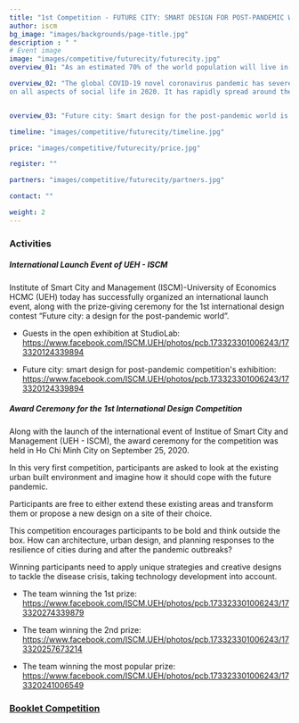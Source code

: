```yaml
---
title: "1st Competition - FUTURE CITY: SMART DESIGN FOR POST-PANDEMIC WORLD"
author: iscm
bg_image: "images/backgrounds/page-title.jpg"
description : " "
# Event image
image: "images/competitive/futurecity/futurecity.jpg"
overview_01: "As an estimated 70% of the world population will live in cities by 2050, architecture, urban design, and planning against pandemic will become even more important in years to come. But the pandemic also offers a chance to change and prepare for our future. This is the time for us to reshape the way our cities are built, maintained, and lived in. The question is: How should we shape our city for the unknown future? "

overview_02: "The global COVID-19 novel coronavirus pandemic has severe negative impacts
on all aspects of social life in 2020. It has rapidly spread around the world, posing enormous health, economic, environmental, and social challenges to the entire human population. "


overview_03: "Future city: Smart design for the post-pandemic world is a first competition launched by Institute of Smart City and Management (ISCM), University of Economics Ho Chi Minh city (UEH) in partnership with University of Architecture Hochiminh city, Hochiminh city the University of Technology, Handong Global University, Technical The University of Mandalay, Blekinge Institute of Technology, Politecnico di Milano, Le Cnam, University of Melbourne. The competition is sponsored by HTE Global Co. Ltd, Handong Engineering and Construction Co. Ltd., and Korea Institute of Building Energy Technology. In this very first competition, participants are asked to look at the existing urban built environment and imagine how it should cope with the future pandemic."

timeline: "images/competitive/futurecity/timeline.jpg"

price: "images/competitive/futurecity/price.jpg"

register: ""

partners: "images/competitive/futurecity/partners.jpg"

contact: "" 

weight: 2
---
```



### Activities

##### International Launch Event of UEH - ISCM
Institute of Smart City and Management (ISCM)-University of Economics HCMC (UEH) today has successfully organized an international launch event, along with the prize-giving ceremony for the 1st international design contest “Future city: a design for the post-pandemic world”. 

* Guests in the open exhibition at StudioLab: <https://www.facebook.com/ISCM.UEH/photos/pcb.173323301006243/173320124339894> 


* Future city: smart design for post-pandemic competition's exhibition: <https://www.facebook.com/ISCM.UEH/photos/pcb.173323301006243/173320124339894>

##### Award Ceremony for the 1st International Design Competition

Along with the launch of the international event of Institue of Smart City and Management (UEH - ISCM), the award ceremony for the competition was held in Ho Chi Minh City on September 25, 2020.

In this very first competition, participants are asked to look at the existing urban built environment and imagine how it should cope with the future pandemic.

Participants are free to either extend these existing areas and transform them or propose a new design on a site of their choice.

This competition encourages participants to be bold and think outside the box. How can architecture, urban design, and planning responses to the resilience of cities during and after the pandemic outbreaks?

Winning participants need to apply unique strategies and creative designs to tackle the disease crisis, taking technology development into account.


* The team winning the 1st prize: <https://www.facebook.com/ISCM.UEH/photos/pcb.173323301006243/173320274339879>

* The team winning the 2nd prize: <https://www.facebook.com/ISCM.UEH/photos/pcb.173323301006243/173320257673214>

* The team winning the most popular prize: <https://www.facebook.com/ISCM.UEH/photos/pcb.173323301006243/173320241006549>

### [Booklet Competition](https://drive.google.com/file/d/15xVXc-Zoc7g-7JEYNZQ9fEoGOfltWOwN/preview)